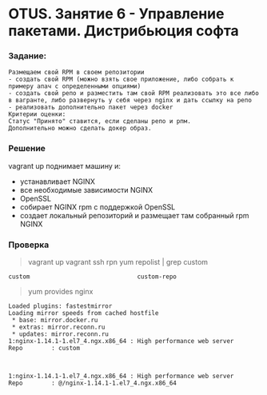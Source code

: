 # OTUS. Занятие 6 - Управление пакетами. Дистрибьюция софта 

### Задание:
```
Размещаем свой RPM в своем репозитории
- создать свой RPM (можно взять свое приложение, либо собрать к примеру апач с определенными опциями)
- создать свой репо и разместить там свой RPM реализовать это все либо в вагранте, либо развернуть у себя через nginx и дать ссылку на репо
- реализовать дополнительно пакет через docker
Критерии оценки:
Статус "Принято" ставится, если сделаны репо и рпм.
Дополнительно можно сделать докер образ.
```

### Решение
vagrant up поднимает машину и:
- устанавливает NGINX
- все необходимые зависимости NGINX
- OpenSSL
- собирает NGINX rpm с поддержкой OpenSSL
- создает локальный репозиторий и размещает там собранный rpm NGINX

### Проверка
> vagrant up
> vagrant ssh rpn
> yum repolist | grep custom
```
custom                              custom-repo 
```
> yum provides nginx
```
Loaded plugins: fastestmirror
Loading mirror speeds from cached hostfile
 * base: mirror.docker.ru
 * extras: mirror.reconn.ru
 * updates: mirror.reconn.ru
1:nginx-1.14.1-1.el7_4.ngx.x86_64 : High performance web server
Repo        : custom



1:nginx-1.14.1-1.el7_4.ngx.x86_64 : High performance web server
Repo        : @/nginx-1.14.1-1.el7_4.ngx.x86_64
```